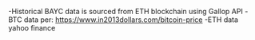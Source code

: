 -Historical BAYC data is sourced from ETH blockchain
using Gallop API
-BTC data per: https://www.in2013dollars.com/bitcoin-price
-ETH data yahoo finance
